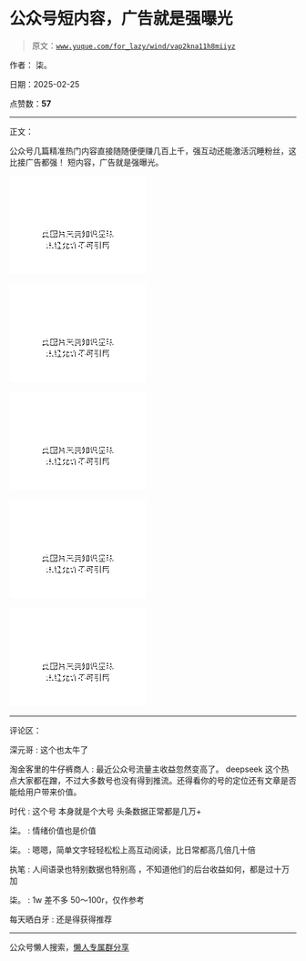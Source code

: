 # 公众号短内容，广告就是强曝光

> 原文：[`www.yuque.com/for_lazy/wind/vap2kna11h8miiyz`](https://www.yuque.com/for_lazy/wind/vap2kna11h8miiyz)

作者： 柒。

日期：2025-02-25

点赞数：**57**

* * *

正文：

公众号几篇精准热门内容直接随随便便赚几百上千，强互动还能激活沉睡粉丝，这比接广告都强！ 短内容，广告就是强曝光。

![](img/3ddcf69e973092f2321f58025ce64672.png "None")

![](img/1a7df4a65bb93011348173b3cf7038bd.png "None")

![](img/9efdfcd33afc79b34d1e4188ef548c51.png "None")

![](img/42d432c9224becf6bf26a89f1c0e7b4d.png "None")

![](img/dad6edd0848852634d2561dcc982b804.png "None")

* * *

评论区：

深元哥 : 这个也太牛了

淘金客里的牛仔裤商人 : 最近公众号流量主收益忽然变高了。 deepseek 这个热点大家都在蹭，不过大多数号也没有得到推流。还得看你的号的定位还有文章是否能给用户带来价值。

时代 : 这个号 本身就是个大号 头条数据正常都是几万+

柒。 : 情绪价值也是价值

柒。 : 嗯嗯，简单文字轻轻松松上高互动阅读，比日常都高几倍几十倍

执笔 : 人间语录也特别数据也特别高 ，不知道他们的后台收益如何，都是过十万加

柒。 : 1w 差不多 50～100r，仅作参考

每天晒白牙 : 还是得获得推荐

* * *

公众号懒人搜索，[懒人专属群分享](https://lazybook.fun/#/blog/group)